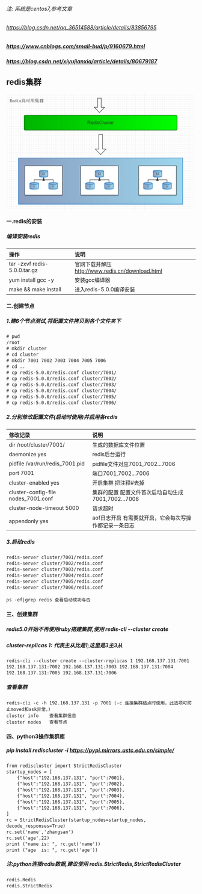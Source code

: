 ###### 注: 系统是centos7,参考文章
###### https://blog.csdn.net/qq_36514588/article/details/83856795
##### https://www.cnblogs.com/small-bud/p/9160679.html
##### https://blog.csdn.net/xiyujianxia/article/details/80679187

## redis集群
<!-- ![avatar](redis1.png =700x440) -->
<img src="redis1.png" width="500" hegiht="440" align=center disabled="True"/>

#### 一.redis的安装
#####   编译安装redis
| 操作 | 说明 |
| :------ | :------ |
| tar -zxvf redis-5.0.0.tar.gz | 官网下载并解压 http://www.redis.cn/download.html |
| yum install gcc -y | 安装gcc编译器 |
| make && make install | 进入redis-5.0.0编译安装 |
    
#### 二.创建节点
#####     1.建6个节点测试,将配置文件拷贝到各个文件夹下
    # pwd
    /root
    # mkdir cluster
    # cd cluster
    # mkdir 7001 7002 7003 7004 7005 7006
    # cd ..
    # cp redis-5.0.0/redis.conf cluster/7001/
    # cp redis-5.0.0/redis.conf cluster/7002/
    # cp redis-5.0.0/redis.conf cluster/7003/
    # cp redis-5.0.0/redis.conf cluster/7004/
    # cp redis-5.0.0/redis.conf cluster/7005/
    # cp redis-5.0.0/redis.conf cluster/7006/
    
#####     2.分别修改配置文件(启动时使用)并启用各redis

|修改记录 | 说明|
|:----- | :------ |
|dir /root/cluster/7001/|生成的数据库文件位置|
|daemonize    yes|redis后台运行
|pidfile  /var/run/redis_7001.pid | pidfile文件对应7001,7002...7006
|port  7001|端口7001,7002...7006
|cluster-enabled  yes|开启集群  把注释#去掉
|cluster-config-file  nodes_7001.conf|集群的配置  配置文件首次启动自动生成 7001,7002...7006
|cluster-node-timeout  5000|请求超时
|appendonly  yes|aof日志开启  有需要就开启，它会每次写操作都记录一条日志

#####     3.启动redis
    redis-server cluster/7001/redis.conf
    redis-server cluster/7002/redis.conf
    redis-server cluster/7003/redis.conf
    redis-server cluster/7004/redis.conf
    redis-server cluster/7005/redis.conf
    redis-server cluster/7006/redis.conf
    
    ps -ef|grep redis 查看启动成功与否


#### 三、创建集群
#####     redis5.0开始不再使用ruby搭建集群,使用 redis-cli --cluster create
#####     cluster-replicas 1: 代表主从比是1;这里是3主3从
    
    redis-cli --cluster create --cluster-replicas 1 192.168.137.131:7001 192.168.137.131:7002 192.168.137.131:7003 192.168.137.131:7004 192.168.137.131:7005 192.168.137.131:7006 

#####     查看集群
    redis-cli -c -h 192.168.137.131 -p 7001 (-c 连接集群结点时使用，此选项可防止moved和ask异常。)
    cluster info    查看集群信息
    cluster nodes   查看节点
    
     
#### 四、python3操作集群库
##### pip install rediscluster -i https://pypi.mirrors.ustc.edu.cn/simple/ 
    
    from rediscluster import StrictRedisCluster
    startup_nodes = [
        {"host":"192.168.137.131", "port":7001},
        {"host":"192.168.137.131", "port":7002},
        {"host":"192.168.137.131", "port":7003},
        {"host":"192.168.137.131", "port":7004},
        {"host":"192.168.137.131", "port":7005},
        {"host":"192.168.137.131", "port":7006},
    ]
    rc = StrictRedisCluster(startup_nodes=startup_nodes, decode_responses=True)
    rc.set('name','zhangsan')
    rc.set('age',22)
    print ("name is: ", rc.get('name'))
    print ("age  is: ", rc.get('age'))
    
##### 注:python连接redis数据,建议使用 redis.StrictRedis,StrictRedisCluster
    redis.Redis 
    redis.StrictRedis

